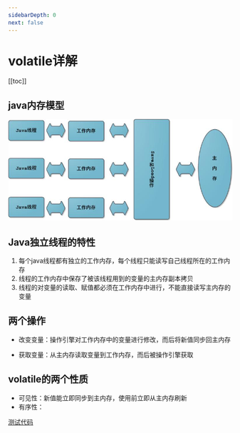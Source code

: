 ```yaml
---
sidebarDepth: 0
next: false
---
```

# volatile详解

[[toc]]
## java内存模型

![img](./pic/JMM.jpg)

## Java独立线程的特性

1. 每个java线程都有独立的工作内存，每个线程只能读写自己线程所在的工作内存
2. 线程的工作内存中保存了被该线程用到的变量的主内存副本拷贝
3. 线程的对变量的读取、赋值都必须在工作内存中进行，不能直接读写主内存的变量

## 两个操作

- 改变变量：操作引擎对工作内存中的变量进行修改，而后将新值同步回主内存

- 获取变量：从主内存读取变量到工作内存，而后被操作引擎获取

## volatile的两个性质

- 可见性：新值能立即同步到主内存，使用前立即从主内存刷新
- 有序性：



[测试代码](https://github.com/VAS-QZ/Learning/tree/master/NIO)

